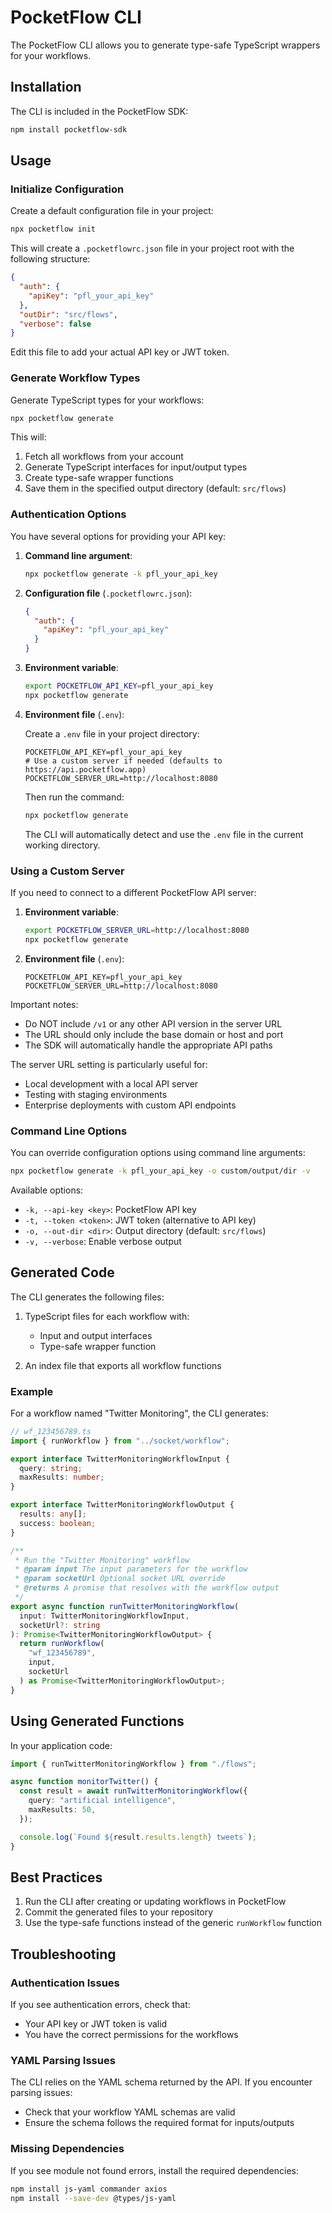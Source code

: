 # PocketFlow CLI

The PocketFlow CLI allows you to generate type-safe TypeScript wrappers for your workflows.

## Installation

The CLI is included in the PocketFlow SDK:

```bash
npm install pocketflow-sdk
```

## Usage

### Initialize Configuration

Create a default configuration file in your project:

```bash
npx pocketflow init
```

This will create a `.pocketflowrc.json` file in your project root with the following structure:

```json
{
  "auth": {
    "apiKey": "pfl_your_api_key"
  },
  "outDir": "src/flows",
  "verbose": false
}
```

Edit this file to add your actual API key or JWT token.

### Generate Workflow Types

Generate TypeScript types for your workflows:

```bash
npx pocketflow generate
```

This will:

1. Fetch all workflows from your account
2. Generate TypeScript interfaces for input/output types
3. Create type-safe wrapper functions
4. Save them in the specified output directory (default: `src/flows`)

### Authentication Options

You have several options for providing your API key:

1. **Command line argument**:

   ```bash
   npx pocketflow generate -k pfl_your_api_key
   ```

2. **Configuration file** (`.pocketflowrc.json`):

   ```json
   {
     "auth": {
       "apiKey": "pfl_your_api_key"
     }
   }
   ```

3. **Environment variable**:

   ```bash
   export POCKETFLOW_API_KEY=pfl_your_api_key
   npx pocketflow generate
   ```

4. **Environment file** (`.env`):

   Create a `.env` file in your project directory:

   ```
   POCKETFLOW_API_KEY=pfl_your_api_key
   # Use a custom server if needed (defaults to https://api.pocketflow.app)
   POCKETFLOW_SERVER_URL=http://localhost:8080
   ```

   Then run the command:

   ```bash
   npx pocketflow generate
   ```

   The CLI will automatically detect and use the `.env` file in the current working directory.

### Using a Custom Server

If you need to connect to a different PocketFlow API server:

1. **Environment variable**:

   ```bash
   export POCKETFLOW_SERVER_URL=http://localhost:8080
   npx pocketflow generate
   ```

2. **Environment file** (`.env`):

   ```
   POCKETFLOW_API_KEY=pfl_your_api_key
   POCKETFLOW_SERVER_URL=http://localhost:8080
   ```

Important notes:

- Do NOT include `/v1` or any other API version in the server URL
- The URL should only include the base domain or host and port
- The SDK will automatically handle the appropriate API paths

The server URL setting is particularly useful for:

- Local development with a local API server
- Testing with staging environments
- Enterprise deployments with custom API endpoints

### Command Line Options

You can override configuration options using command line arguments:

```bash
npx pocketflow generate -k pfl_your_api_key -o custom/output/dir -v
```

Available options:

- `-k, --api-key <key>`: PocketFlow API key
- `-t, --token <token>`: JWT token (alternative to API key)
- `-o, --out-dir <dir>`: Output directory (default: `src/flows`)
- `-v, --verbose`: Enable verbose output

## Generated Code

The CLI generates the following files:

1. TypeScript files for each workflow with:

   - Input and output interfaces
   - Type-safe wrapper function

2. An index file that exports all workflow functions

### Example

For a workflow named "Twitter Monitoring", the CLI generates:

```typescript
// wf_123456789.ts
import { runWorkflow } from "../socket/workflow";

export interface TwitterMonitoringWorkflowInput {
  query: string;
  maxResults: number;
}

export interface TwitterMonitoringWorkflowOutput {
  results: any[];
  success: boolean;
}

/**
 * Run the "Twitter Monitoring" workflow
 * @param input The input parameters for the workflow
 * @param socketUrl Optional socket URL override
 * @returns A promise that resolves with the workflow output
 */
export async function runTwitterMonitoringWorkflow(
  input: TwitterMonitoringWorkflowInput,
  socketUrl?: string
): Promise<TwitterMonitoringWorkflowOutput> {
  return runWorkflow(
    "wf_123456789",
    input,
    socketUrl
  ) as Promise<TwitterMonitoringWorkflowOutput>;
}
```

## Using Generated Functions

In your application code:

```typescript
import { runTwitterMonitoringWorkflow } from "./flows";

async function monitorTwitter() {
  const result = await runTwitterMonitoringWorkflow({
    query: "artificial intelligence",
    maxResults: 50,
  });

  console.log(`Found ${result.results.length} tweets`);
}
```

## Best Practices

1. Run the CLI after creating or updating workflows in PocketFlow
2. Commit the generated files to your repository
3. Use the type-safe functions instead of the generic `runWorkflow` function

## Troubleshooting

### Authentication Issues

If you see authentication errors, check that:

- Your API key or JWT token is valid
- You have the correct permissions for the workflows

### YAML Parsing Issues

The CLI relies on the YAML schema returned by the API. If you encounter parsing issues:

- Check that your workflow YAML schemas are valid
- Ensure the schema follows the required format for inputs/outputs

### Missing Dependencies

If you see module not found errors, install the required dependencies:

```bash
npm install js-yaml commander axios
npm install --save-dev @types/js-yaml
```
